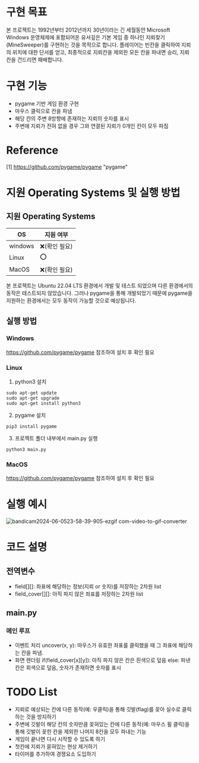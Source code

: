 # 구현 목표

본 프로젝트는 1992년부터 2012년까지 30년이라는 긴 세월동안 Microsoft Windows 운영체제에 포함되어온 유서깊은 기본 게임 중 하나인 지뢰찾기(MineSweeper)를 구현하는 것을 목적으로 합니다. 플레이어는 빈칸을 클릭하여 지뢰의 위치에 대한 단서를 얻고, 최종적으로 지뢰칸을 제외한 모든 칸을 파내면 승리, 지뢰칸을 건드리면 패배합니다.

# 구현 기능

* pygame 기반 게임 환경 구현
* 마우스 클릭으로 칸을 파냄
* 해당 칸의 주변 8방향에 존재하는 지뢰의 숫자를 표시
* 주변에 지뢰가 전혀 없을 경우 그와 연결된 지뢰가 0개인 칸이 모두 파짐

# Reference

[1] https://github.com/pygame/pygame "pygame"

# 지원 Operating Systems 및 실행 방법

## 지원 Operating Systems

|OS| 지원 여부 |
|-----|--------|
|windows | :x:(확인 필요)  |
| Linux  | :o: |
|MacOS  | :x:(확인 필요)  |

본 프로젝트는 Ubuntu 22.04 LTS 환경에서 개발 및 테스트 되었으며 다른 환경에서의 동작은 테스트되지 않았습니다. 그러나 pygame을 통해 개발되었기 때문에 pygame을 지원하는 환경에서는 모두 동작이 가능할 것으로 예상됩니다.

## 실행 방법

### Windows

https://github.com/pygame/pygame 참조하여 설치 후 확인 필요

### Linux

1. python3 설치
```
sudo apt-get update
sudo apt-get upgrade
sudo apt-get install python3
```
2. pygame 설치
```
pip3 install pygame
```
3. 프로젝트 폴더 내부에서 main.py 실행
```
python3 main.py
```

### MacOS

https://github.com/pygame/pygame 참조하여 설치 후 확인 필요

# 실행 예시

![bandicam2024-06-0523-58-39-905-ezgif com-video-to-gif-converter](https://github.com/song-jiyun/oss_pp/assets/164160167/94ba29a4-b45d-40a6-bf39-1bc9a9d0e4a9)

# 코드 설명

## 전역변수

* field[][]: 좌표에 해당하는 정보(지뢰 or 숫자)를 저장하는 2차원 list
* field_cover[][]: 아직 파지 않은 좌표를 저장하는 2차원 list

## main.py

### 메인 루프

* 이벤트 처리
uncover(x, y): 마우스가 유효한 좌표를 클릭했을 때 그 좌표에 해당하는 칸을 파냄.
* 화면 렌더링
if(field_cover[x][y]): 아직 파지 않은 칸은 흰색으로 덮음
else: 파낸 칸은 회색으로 덮음, 숫자가 존재하면 숫자를 표시

# TODO List

* 지뢰로 예상되는 칸에 다른 동작(예: 우클릭)을 통해 깃발(flag)를 꽂아 실수로 클릭하는 것을 방지하기
* 주변에 깃발이 해당 칸의 숫자만큼 꽂혀있는 칸에 다른 동작(예: 마우스 휠 클릭)을 통해 깃발이 꽂힌 칸을 제외한 나머지 8칸을 모두 파내는 기능
* 게임이 끝나면 다시 시작할 수 있도록 하기
* 첫칸에 지뢰가 묻혀있는 현상 제거하기
* 타이머를 추가하여 경쟁요소 도입하기
